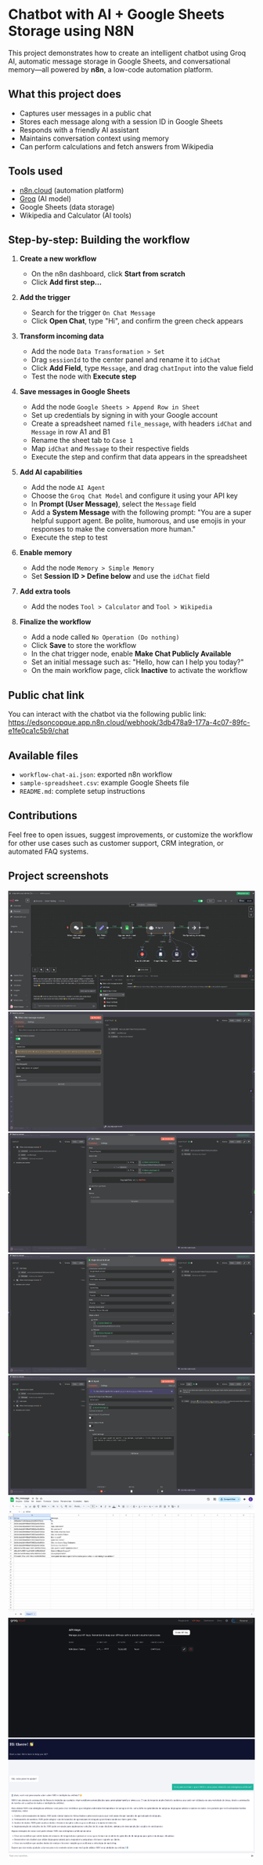 # Chatbot with AI + Google Sheets Storage using N8N

This project demonstrates how to create an intelligent chatbot using Groq AI, automatic message storage in Google Sheets, and conversational memory—all powered by **n8n**, a low-code automation platform.

## What this project does

- Captures user messages in a public chat
- Stores each message along with a session ID in Google Sheets
- Responds with a friendly AI assistant
- Maintains conversation context using memory
- Can perform calculations and fetch answers from Wikipedia

## Tools used

- [n8n.cloud](https://n8n.io) (automation platform)
- [Groq](https://groq.com) (AI model)
- Google Sheets (data storage)
- Wikipedia and Calculator (AI tools)

## Step-by-step: Building the workflow

1. **Create a new workflow**
   - On the n8n dashboard, click **Start from scratch**
   - Click **Add first step...**

2. **Add the trigger**
   - Search for the trigger `On Chat Message`
   - Click **Open Chat**, type "Hi", and confirm the green check appears

3. **Transform incoming data**
   - Add the node `Data Transformation > Set`
   - Drag `sessionId` to the center panel and rename it to `idChat`
   - Click **Add Field**, type `Message`, and drag `chatInput` into the value field
   - Test the node with **Execute step**

4. **Save messages in Google Sheets**
   - Add the node `Google Sheets > Append Row in Sheet`
   - Set up credentials by signing in with your Google account
   - Create a spreadsheet named `file_message`, with headers `idChat` and `Message` in row A1 and B1
   - Rename the sheet tab to `Case 1`
   - Map `idChat` and `Message` to their respective fields
   - Execute the step and confirm that data appears in the spreadsheet

5. **Add AI capabilities**
   - Add the node `AI Agent`
   - Choose the `Groq Chat Model` and configure it using your API key
   - In **Prompt (User Message)**, select the `Message` field
   - Add a **System Message** with the following prompt:
     "You are a super helpful support agent. Be polite, humorous, and use emojis in your responses to make the conversation more human."
   - Execute the step to test

6. **Enable memory**
   - Add the node `Memory > Simple Memory`
   - Set **Session ID > Define below** and use the `idChat` field

7. **Add extra tools**
   - Add the nodes `Tool > Calculator` and `Tool > Wikipedia`

8. **Finalize the workflow**
   - Add a node called `No Operation (Do nothing)`
   - Click **Save** to store the workflow
   - In the chat trigger node, enable **Make Chat Publicly Available**
   - Set an initial message such as:
     "Hello, how can I help you today?"
   - On the main workflow page, click **Inactive** to activate the workflow

## Public chat link

You can interact with the chatbot via the following public link:  
https://edsoncopque.app.n8n.cloud/webhook/3db478a9-177a-4c07-89fc-e1fe0ca1c5b9/chat

## Available files

- `workflow-chat-ai.json`: exported n8n workflow
- `sample-spreadsheet.csv`: example Google Sheets file
- `README.md`: complete setup instructions

## Contributions

Feel free to open issues, suggest improvements, or customize the workflow for other use cases such as customer support, CRM integration, or automated FAQ systems.

## Project screenshots
![readme](https://github.com/ecopque/chat-ai-n8n-automation/blob/main/prints/Screenshot%20from%202025-07-22%2017-03-46.png)
![readme](https://github.com/ecopque/chat-ai-n8n-automation/blob/main/prints/Screenshot%20from%202025-07-22%2017-03-56.png)
![readme](https://github.com/ecopque/chat-ai-n8n-automation/blob/main/prints/Screenshot%20from%202025-07-22%2017-04-05.png)
![readme](https://github.com/ecopque/chat-ai-n8n-automation/blob/main/prints/Screenshot%20from%202025-07-22%2017-04-16.png)
![readme](https://github.com/ecopque/chat-ai-n8n-automation/blob/main/prints/Screenshot%20from%202025-07-22%2017-04-34.png)
![readme](https://github.com/ecopque/chat-ai-n8n-automation/blob/main/prints/Screenshot%20from%202025-07-22%2017-04-51.png)
![readme](https://github.com/ecopque/chat-ai-n8n-automation/blob/main/prints/Screenshot%20from%202025-07-22%2017-04-58.png)
![readme](https://github.com/ecopque/chat-ai-n8n-automation/blob/main/prints/Screenshot%20from%202025-07-22%2017-05-03.png)

